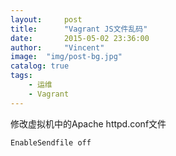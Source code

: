 ```yaml
---
layout:     post
title:      "Vagrant JS文件乱码"
date:       2015-05-02 23:36:00
author:     "Vincent"
image:  "img/post-bg.jpg"
catalog: true
tags:
    - 运维
    - Vagrant
---
```


修改虚拟机中的Apache httpd.conf文件


```
EnableSendfile off
```